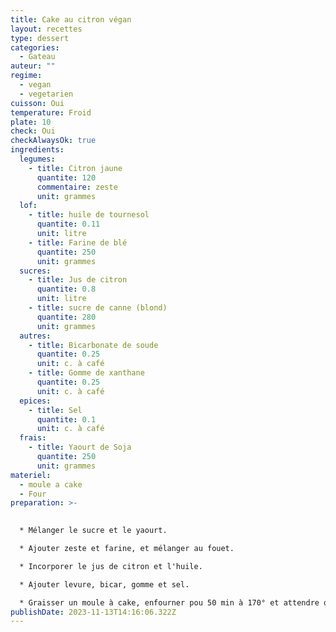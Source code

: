 ```yaml
---
title: Cake au citron végan
layout: recettes
type: dessert
categories:
  - Gateau
auteur: ""
regime:
  - vegan
  - vegetarien
cuisson: Oui
temperature: Froid
plate: 10
check: Oui
checkAlwaysOk: true
ingredients:
  legumes:
    - title: Citron jaune
      quantite: 120
      commentaire: zeste
      unit: grammes
  lof:
    - title: huile de tournesol
      quantite: 0.11
      unit: litre
    - title: Farine de blé
      quantite: 250
      unit: grammes
  sucres:
    - title: Jus de citron
      quantite: 0.8
      unit: litre
    - title: sucre de canne (blond)
      quantite: 280
      unit: grammes
  autres:
    - title: Bicarbonate de soude
      quantite: 0.25
      unit: c. à café
    - title: Gomme de xanthane
      quantite: 0.25
      unit: c. à café
  epices:
    - title: Sel
      quantite: 0.1
      unit: c. à café
  frais:
    - title: Yaourt de Soja
      quantite: 250
      unit: grammes
materiel:
  - moule a cake
  - Four
preparation: >-
  

  * Mélanger le sucre et le yaourt.

  * Ajouter zeste et farine, et mélanger au fouet.

  * Incorporer le jus de citron et l'huile.

  * Ajouter levure, bicar, gomme et sel.

  * Graisser un moule à cake, enfourner pou 50 min à 170° et attendre que ça refroidisse avant de démouler.
publishDate: 2023-11-13T14:16:06.322Z
---
```

